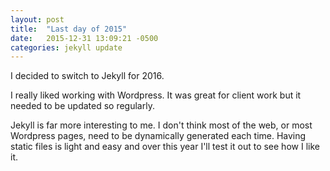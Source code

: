 ```yaml
---
layout: post
title:  "Last day of 2015"
date:   2015-12-31 13:09:21 -0500
categories: jekyll update
---
```

I decided to switch to Jekyll for 2016. 

I really liked working with Wordpress. It was great for client work but it needed to be updated so regularly.

Jekyll is far more interesting to me. I don't think most of the web, or most Wordpress pages, need to be dynamically generated each time. Having static files is light and easy and over this year I'll test it out to see how I like it.